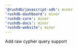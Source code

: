 ```yaml
---
'@rushdb/javascript-sdk': minor
'rushdb-dashboard': minor
'rushdb-core': minor
'rushdb-docs': minor
'rushdb-website': minor
---
```


Add raw cypher query support
